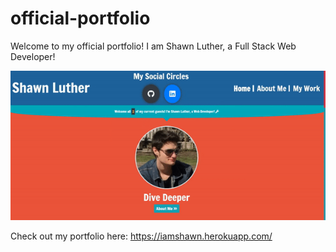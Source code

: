 # official-portfolio

Welcome to my official portfolio! I am Shawn Luther, a Full Stack Web Developer!

![preview](./src/assets/images/portfolio.gif)

Check out my portfolio here: <a href="https://iamshawn.herokuapp.com/">https://iamshawn.herokuapp.com/</a>
